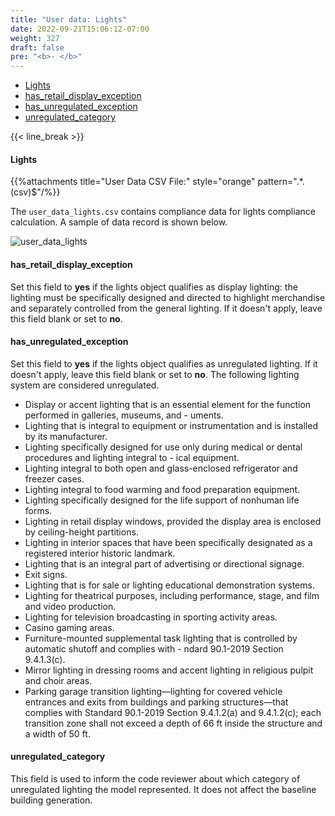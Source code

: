 ```yaml
---
title: "User data: Lights"
date: 2022-09-21T15:06:12-07:00
weight: 327
draft: false
pre: "<b>- </b>"
---
```


- [Lights](#lights)
- [has_retail_display_exception](#has_retail_display_exception)
- [has_unregulated_exception](#has_unregulated_exception)
- [unregulated_category](#unregulated_category)


{{< line_break >}}

#### Lights

{{%attachments title="User Data CSV File:" style="orange" pattern=".*\.(csv)$"/%}}

The `user_data_lights.csv` contains compliance data for lights compliance calculation. A sample of data record is shown below.

![user_data_lights](/BEM-for-PRM/user_guide/add_compliance_data/images/user_data_lights_sample.PNG?width=700px&align=left&classes=border,alignLeft)

#### has_retail_display_exception
Set this field to **yes** if the lights object qualifies as display lighting: the lighting must be specifically designed and directed to highlight merchandise and separately controlled from the general lighting. If it doesn't apply, leave this field blank or set to **no**.
#### has_unregulated_exception
Set this field to **yes** if the lights object qualifies as unregulated lighting. If it doesn't apply, leave this field blank or set to **no**. The following lighting system are considered unregulated.
- Display or accent lighting that is an essential element for the function performed in galleries, museums, and - uments.
- Lighting that is integral to equipment or instrumentation and is installed by its manufacturer.
- Lighting specifically designed for use only during medical or dental procedures and lighting integral to - ical equipment.
- Lighting integral to both open and glass-enclosed refrigerator and freezer cases.
- Lighting integral to food warming and food preparation equipment.
- Lighting specifically designed for the life support of nonhuman life forms.
- Lighting in retail display windows, provided the display area is enclosed by ceiling-height partitions.
- Lighting in interior spaces that have been specifically designated as a registered interior historic landmark.
- Lighting that is an integral part of advertising or directional signage.
- Exit signs.
- Lighting that is for sale or lighting educational demonstration systems.
- Lighting for theatrical purposes, including performance, stage, and film and video production.
- Lighting for television broadcasting in sporting activity areas.
- Casino gaming areas.
- Furniture-mounted supplemental task lighting that is controlled by automatic shutoff and complies with - ndard 90.1-2019 Section 9.4.1.3(c).
- Mirror lighting in dressing rooms and accent lighting in religious pulpit and choir areas.
- Parking garage transition lighting—lighting for covered vehicle entrances and exits from buildings and parking structures—that complies with Standard 90.1-2019 Section 9.4.1.2(a) and 9.4.1.2(c); each transition zone shall not exceed a depth of 66 ft inside the structure and a width of 50 ft.
#### unregulated_category
This field is used to inform the code reviewer about which category of unregulated lighting the model represented. It does not affect the baseline building generation. 
